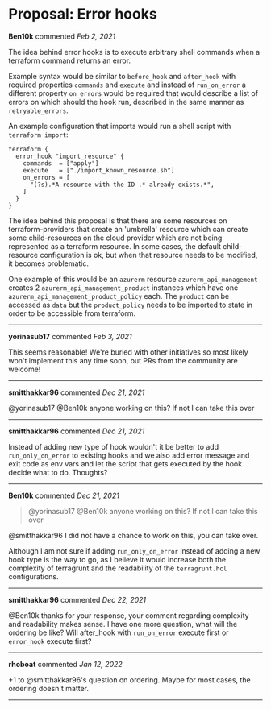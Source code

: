 # Proposal: Error hooks

**Ben10k** commented *Feb 2, 2021*

The idea behind error hooks is to execute arbitrary shell commands when a terraform command returns an error. 

Example syntax would be similar to `before_hook` and `after_hook` with required properties `commands` and `execute` and instead of `run_on_error` a different property `on_errors` would be required that would describe a list of errors on which should the hook run, described in the same manner as `retryable_errors`.

An example configuration that imports would run a shell script with `terraform import`:
```hcl
terraform {
  error_hook "import_resource" {
    commands  = ["apply"]
    execute   = ["./import_known_resource.sh"]
    on_errors = [
      "(?s).*A resource with the ID .* already exists.*",
    ]
  }
}
```

The idea behind this proposal is that there are some resources on terraform-providers that create an 'umbrella' resource which can create some child-resources on the cloud provider which are not being represented as a terraform resource. In some cases, the default child-resource configuration is ok, but when that resource needs to be modified, it becomes problematic.

One example of this would be an `azurerm` resource `azurerm_api_management` creates 2 `azurerm_api_management_product` instances which have one `azurerm_api_management_product_policy` each. The `product` can be accessed as `data` but the `product_policy` needs to be imported to state in order to be accessible from terraform.
<br />
***


**yorinasub17** commented *Feb 3, 2021*

This seems reasonable! We're buried with other initiatives so most likely won't implement this any time soon, but PRs from the community are welcome!
***

**smitthakkar96** commented *Dec 21, 2021*

@yorinasub17 @Ben10k anyone working on this? If not I can take this over
***

**smitthakkar96** commented *Dec 21, 2021*

Instead of adding new type of hook wouldn't it be better to add `run_only_on_error` to existing hooks and we also add error message and exit code as env vars and let the script that gets executed by the hook decide what to do. Thoughts? 
***

**Ben10k** commented *Dec 21, 2021*

> @yorinasub17 @Ben10k anyone working on this? If not I can take this over

@smitthakkar96 I did not have a chance to work on this, you can take over.

Although I am not sure if adding `run_only_on_error` instead of adding a new hook type is the way to go, as I believe it would increase both the complexity of terragrunt and the readability of the `terragrunt.hcl` configurations.
***

**smitthakkar96** commented *Dec 22, 2021*

@Ben10k thanks for your response, your comment regarding complexity and readability makes sense. I have one more question, what will the ordering be like? Will after_hook with `run_on_error` execute first or `error_hook` execute first?
***

**rhoboat** commented *Jan 12, 2022*

+1 to @smitthakkar96's question on ordering. Maybe for most cases, the ordering doesn't matter.
***

